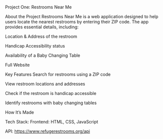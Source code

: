 Project One: Restrooms Near Me

About the Project
Restrooms Near Me is a web application designed to help users locate the nearest restrooms by entering their ZIP code. The app provides essential details, including:

Location & Address of the restroom

Handicap Accessibility status

Availability of a Baby Changing Table

Full Website


Key Features
Search for restrooms using a ZIP code

View restroom locations and addresses

Check if the restroom is handicap accessible

Identify restrooms with baby changing tables

How It’s Made

Tech Stack:
Frontend: HTML, CSS, JavaScript

API: https://www.refugerestrooms.org/api
